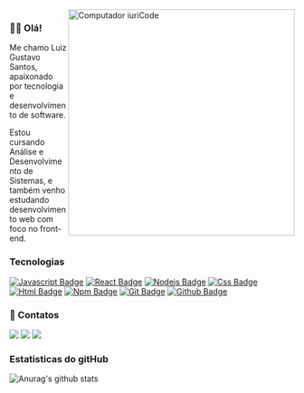 <img src="https://raw.githubusercontent.com/MicaelliMedeiros/micaellimedeiros/master/image/computer-illustration.png" min-width="400px" max-width="400px" width="400px" align="right" alt="Computador iuriCode"/>


### 👋🏿 Olá!
Me chamo Luiz Gustavo Santos, apaixonado por tecnologia e desenvolvimento de software.

Estou cursando Análise e Desenvolvimento de Sistemas, e também venho estudando desenvolvimento web com foco no front-end.

### Tecnologias

[![Javascript Badge](https://img.shields.io/badge/-Javascript-222?style=flat-square&logo=Javascript&logoColor=#F7DF1E&link=https://github.com/luiz-gustavo0)](https://github.com/luiz-gustavo0)
[![React Badge](https://img.shields.io/badge/-React-222?style=flat-square&logo=React&logoColor=#61DAFB&link=https://github.com/luiz-gustavo0)](https://github.com/luiz-gustavo0)
[![Nodejs Badge](https://img.shields.io/badge/-Nodejs-222?style=flat-square&logo=Node.js&logoColor=#61DAFB&link=https://github.com/luiz-gustavo0)](https://github.com/luiz-gustavo0)
[![Css Badge](https://img.shields.io/badge/-Css3-blue?style=flat-square&logo=Css3&logoColor=white&link=https://github.com/luiz-gustavo0)](https://github.com/luiz-gustavo0)
[![Html Badge](https://img.shields.io/badge/-Html5-orange?style=flat-square&logo=html5&logoColor=white&link=https://github.com/luiz-gustavo0)](https://github.com/luiz-gustavo0)
[![Npm Badge](https://img.shields.io/badge/-Npm-000?style=flat-square&logo=npm&logoColor=#CB3837&link=https://github.com/luiz-gustavo0)](https://github.com/luiz-gustavo0)
[![Git Badge](https://img.shields.io/badge/-Git-000?style=flat-square&logo=Git&logoColor=#F05032&link=https://github.com/luiz-gustavo0)](https://github.com/luiz-gustavo0)
[![Github Badge](https://img.shields.io/badge/-Github-000?style=flat-square&logo=Github&logoColor=white&link=https://github.com/luiz-gustavo0)](https://github.com/luiz-gustavo0)

### 💌 Contatos

<p align="left">
  <a href="mailto:santosluizgustavo101@gmail.com" alt="Gmail">
  <img src="https://img.shields.io/badge/-Gmail-FF0000?style=flat-square&labelColor=FF0000&logo=gmail&logoColor=white&link=santosluizgustavo101@gmail.com" /></a>

  <a href="#" alt="Linkedin">
  <img src="https://img.shields.io/badge/-Linkedin-0e76a8?style=flat-square&logo=Linkedin&logoColor=white&link=LINK-DO-SEU-LINKEDIN" /></a>

  <a href="https://api.whatsapp.com/send?phone=5535998787436" alt="WhatsApp">
  <img src="https://img.shields.io/badge/-WhatsApp-25d366?style=flat-square&labelColor=25d366&logo=whatsapp&logoColor=white&link=API-DO-SEU-WHATSAPP"/></a>
  
</p> 

### Estatisticas do gitHub 

![Anurag's github stats](https://github-readme-stats.vercel.app/api?username=luiz-gustavo0&theme=dark&show_icons=true)



